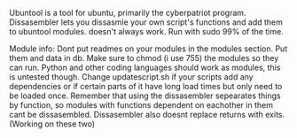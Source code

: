 Ubuntool is a tool for ubuntu, primarily the cyberpatriot program.
Dissasembler lets you dissasmle your own script's functions and add them to ubuntool modules. doesn't always work.
Run with sudo 99% of the time.


Module info:
	Dont put readmes on your modules in the modules section. Put them and data in db.
	Make sure to chmod (i use 755) the modules so they can run.
	Python and other coding languages should work as modules, this is untested though.
	Change updatescript.sh if your scripts add any dependencies or if certain parts of it have long load times but only need to be loaded once.
	Remember that using the dissasembler sepearates things by function, so modules with functions dependent on eachother in them cant be dissasembled.
	Dissasembler also doesnt replace returns with exits.
	(Working on these two)
	
